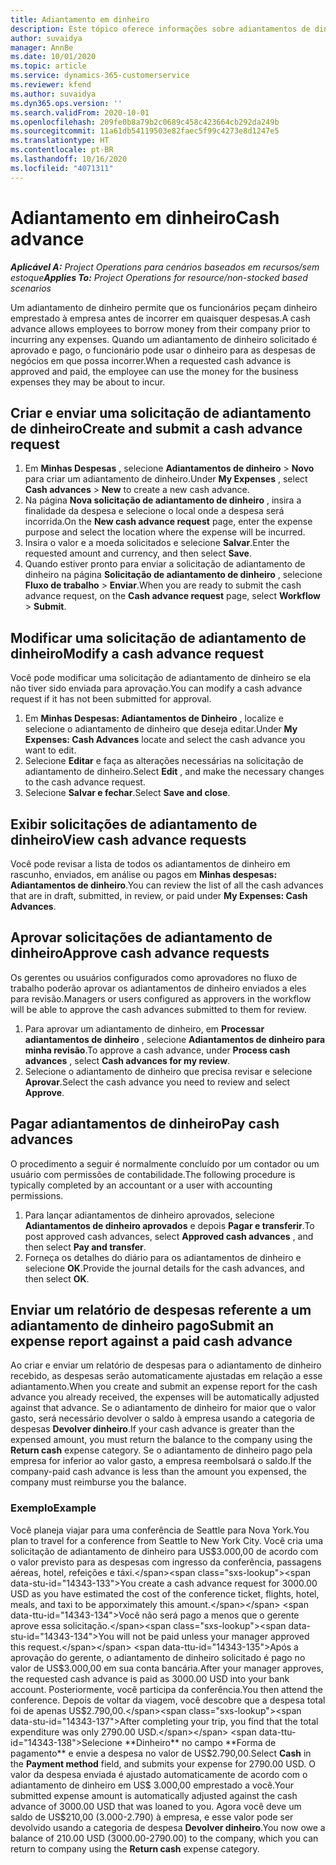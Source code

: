 ```yaml
---
title: Adiantamento em dinheiro
description: Este tópico oferece informações sobre adiantamentos de dinheiro.
author: suvaidya
manager: AnnBe
ms.date: 10/01/2020
ms.topic: article
ms.service: dynamics-365-customerservice
ms.reviewer: kfend
ms.author: suvaidya
ms.dyn365.ops.version: ''
ms.search.validFrom: 2020-10-01
ms.openlocfilehash: 209fe0b8a79b2c0689c458c423664cb292da249b
ms.sourcegitcommit: 11a61db54119503e82faec5f99c4273e8d1247e5
ms.translationtype: HT
ms.contentlocale: pt-BR
ms.lasthandoff: 10/16/2020
ms.locfileid: "4071311"
---
```

# <a name="cash-advance"></a><span data-ttu-id="14343-103">Adiantamento em dinheiro</span><span class="sxs-lookup"><span data-stu-id="14343-103">Cash advance</span></span>

<span data-ttu-id="14343-104">_**Aplicável A:** Project Operations para cenários baseados em recursos/sem estoque_</span><span class="sxs-lookup"><span data-stu-id="14343-104">_**Applies To:** Project Operations for resource/non-stocked based scenarios_</span></span>

<span data-ttu-id="14343-105">Um adiantamento de dinheiro permite que os funcionários peçam dinheiro emprestado à empresa antes de incorrer em quaisquer despesas.</span><span class="sxs-lookup"><span data-stu-id="14343-105">A cash advance allows employees to borrow money from their company prior to incurring any expenses.</span></span> <span data-ttu-id="14343-106">Quando um adiantamento de dinheiro solicitado é aprovado e pago, o funcionário pode usar o dinheiro para as despesas de negócios em que possa incorrer.</span><span class="sxs-lookup"><span data-stu-id="14343-106">When a requested cash advance is approved and paid, the employee can use the money for the business expenses they may be about to incur.</span></span> 

## <a name="create-and-submit-a-cash-advance-request"></a><span data-ttu-id="14343-107">Criar e enviar uma solicitação de adiantamento de dinheiro</span><span class="sxs-lookup"><span data-stu-id="14343-107">Create and submit a cash advance request</span></span>

1. <span data-ttu-id="14343-108">Em **Minhas Despesas** , selecione **Adiantamentos de dinheiro** > **Novo** para criar um adiantamento de dinheiro.</span><span class="sxs-lookup"><span data-stu-id="14343-108">Under **My Expenses** , select **Cash advances** > **New** to create a new cash advance.</span></span> 
2. <span data-ttu-id="14343-109">Na página **Nova solicitação de adiantamento de dinheiro** , insira a finalidade da despesa e selecione o local onde a despesa será incorrida.</span><span class="sxs-lookup"><span data-stu-id="14343-109">On the **New cash advance request** page, enter the expense purpose and select the location where the expense will be incurred.</span></span>
3. <span data-ttu-id="14343-110">Insira o valor e a moeda solicitados e selecione **Salvar**.</span><span class="sxs-lookup"><span data-stu-id="14343-110">Enter the requested amount and currency, and then select **Save**.</span></span> 
4. <span data-ttu-id="14343-111">Quando estiver pronto para enviar a solicitação de adiantamento de dinheiro na página **Solicitação de adiantamento de dinheiro** , selecione **Fluxo de trabalho** > **Enviar**.</span><span class="sxs-lookup"><span data-stu-id="14343-111">When you are ready to submit the cash advance request, on the **Cash advance request** page, select **Workflow** > **Submit**.</span></span>

## <a name="modify-a-cash-advance-request"></a><span data-ttu-id="14343-112">Modificar uma solicitação de adiantamento de dinheiro</span><span class="sxs-lookup"><span data-stu-id="14343-112">Modify a cash advance request</span></span>

<span data-ttu-id="14343-113">Você pode modificar uma solicitação de adiantamento de dinheiro se ela não tiver sido enviada para aprovação.</span><span class="sxs-lookup"><span data-stu-id="14343-113">You can modify a cash advance request if it has not been submitted for approval.</span></span>

1. <span data-ttu-id="14343-114">Em **Minhas Despesas: Adiantamentos de Dinheiro** , localize e selecione o adiantamento de dinheiro que deseja editar.</span><span class="sxs-lookup"><span data-stu-id="14343-114">Under **My Expenses: Cash Advances** locate and select the cash advance you want to edit.</span></span>
2. <span data-ttu-id="14343-115">Selecione **Editar** e faça as alterações necessárias na solicitação de adiantamento de dinheiro.</span><span class="sxs-lookup"><span data-stu-id="14343-115">Select **Edit** , and make the necessary changes to the cash advance request.</span></span> 
3. <span data-ttu-id="14343-116">Selecione **Salvar e fechar**.</span><span class="sxs-lookup"><span data-stu-id="14343-116">Select **Save and close**.</span></span>


## <a name="view-cash-advance-requests"></a><span data-ttu-id="14343-117">Exibir solicitações de adiantamento de dinheiro</span><span class="sxs-lookup"><span data-stu-id="14343-117">View cash advance requests</span></span>
<span data-ttu-id="14343-118">Você pode revisar a lista de todos os adiantamentos de dinheiro em rascunho, enviados, em análise ou pagos em **Minhas despesas: Adiantamentos de dinheiro**.</span><span class="sxs-lookup"><span data-stu-id="14343-118">You can review the list of all the cash advances that are in draft, submitted, in review, or paid under **My Expenses: Cash Advances**.</span></span> 

## <a name="approve-cash-advance-requests"></a><span data-ttu-id="14343-119">Aprovar solicitações de adiantamento de dinheiro</span><span class="sxs-lookup"><span data-stu-id="14343-119">Approve cash advance requests</span></span>

<span data-ttu-id="14343-120">Os gerentes ou usuários configurados como aprovadores no fluxo de trabalho poderão aprovar os adiantamentos de dinheiro enviados a eles para revisão.</span><span class="sxs-lookup"><span data-stu-id="14343-120">Managers or users configured as approvers in the workflow will be able to approve the cash advances submitted to them for review.</span></span> 

1. <span data-ttu-id="14343-121">Para aprovar um adiantamento de dinheiro, em **Processar adiantamentos de dinheiro** , selecione **Adiantamentos de dinheiro para minha revisão**.</span><span class="sxs-lookup"><span data-stu-id="14343-121">To approve a cash advance, under **Process cash advances** , select **Cash advances for my review**.</span></span>
2. <span data-ttu-id="14343-122">Selecione o adiantamento de dinheiro que precisa revisar e selecione **Aprovar**.</span><span class="sxs-lookup"><span data-stu-id="14343-122">Select the cash advance you need to review and select **Approve**.</span></span>  

## <a name="pay-cash-advances"></a><span data-ttu-id="14343-123">Pagar adiantamentos de dinheiro</span><span class="sxs-lookup"><span data-stu-id="14343-123">Pay cash advances</span></span> 
<span data-ttu-id="14343-124">O procedimento a seguir é normalmente concluído por um contador ou um usuário com permissões de contabilidade.</span><span class="sxs-lookup"><span data-stu-id="14343-124">The following procedure is typically completed by an accountant or a user with accounting permissions.</span></span>

1. <span data-ttu-id="14343-125">Para lançar adiantamentos de dinheiro aprovados, selecione **Adiantamentos de dinheiro aprovados** e depois **Pagar e transferir**.</span><span class="sxs-lookup"><span data-stu-id="14343-125">To post approved cash advances, select **Approved cash advances** , and then select **Pay and transfer**.</span></span>  
2. <span data-ttu-id="14343-126">Forneça os detalhes do diário para os adiantamentos de dinheiro e selecione **OK**.</span><span class="sxs-lookup"><span data-stu-id="14343-126">Provide the journal details for the cash advances, and then select **OK**.</span></span> 

## <a name="submit-an-expense-report-against-a-paid-cash-advance"></a><span data-ttu-id="14343-127">Enviar um relatório de despesas referente a um adiantamento de dinheiro pago</span><span class="sxs-lookup"><span data-stu-id="14343-127">Submit an expense report against a paid cash advance</span></span> 

<span data-ttu-id="14343-128">Ao criar e enviar um relatório de despesas para o adiantamento de dinheiro recebido, as despesas serão automaticamente ajustadas em relação a esse adiantamento.</span><span class="sxs-lookup"><span data-stu-id="14343-128">When you create and submit an expense report for the cash advance you already received, the expenses will be automatically adjusted against that advance.</span></span> <span data-ttu-id="14343-129">Se o adiantamento de dinheiro for maior que o valor gasto, será necessário devolver o saldo à empresa usando a categoria de despesas **Devolver dinheiro**.</span><span class="sxs-lookup"><span data-stu-id="14343-129">If your cash advance is greater than the expensed amount, you must return the balance to the company using the **Return cash** expense category.</span></span> <span data-ttu-id="14343-130">Se o adiantamento de dinheiro pago pela empresa for inferior ao valor gasto, a empresa reembolsará o saldo.</span><span class="sxs-lookup"><span data-stu-id="14343-130">If the company-paid cash advance is less than the amount you expensed, the company must reimburse you the balance.</span></span> 

### <a name="example"></a><span data-ttu-id="14343-131">Exemplo</span><span class="sxs-lookup"><span data-stu-id="14343-131">Example</span></span>
<span data-ttu-id="14343-132">Você planeja viajar para uma conferência de Seattle para Nova York.</span><span class="sxs-lookup"><span data-stu-id="14343-132">You plan to travel for a conference from Seattle to New York City.</span></span> <span data-ttu-id="14343-133">Você cria uma solicitação de adiantamento de dinheiro para US$3.000,00 de acordo com o valor previsto para as despesas com ingresso da conferência, passagens aéreas, hotel, refeições e táxi.</span><span class="sxs-lookup"><span data-stu-id="14343-133">You create a cash advance request for 3000.00 USD as you have estimated the cost of the conference ticket, flights, hotel, meals, and taxi to be apporximately this amount.</span></span> <span data-ttu-id="14343-134">Você não será pago a menos que o gerente aprove essa solicitação.</span><span class="sxs-lookup"><span data-stu-id="14343-134">You will not be paid unless your manager approved this request.</span></span> <span data-ttu-id="14343-135">Após a aprovação do gerente, o adiantamento de dinheiro solicitado é pago no valor de US$3.000,00 em sua conta bancária.</span><span class="sxs-lookup"><span data-stu-id="14343-135">After your manager approves, the requested cash advance is paid as 3000.00 USD into your bank account.</span></span> <span data-ttu-id="14343-136">Posteriormente, você participa da conferência.</span><span class="sxs-lookup"><span data-stu-id="14343-136">You then attend the conference.</span></span> <span data-ttu-id="14343-137">Depois de voltar da viagem, você descobre que a despesa total foi de apenas US$2.790,00.</span><span class="sxs-lookup"><span data-stu-id="14343-137">After completing your trip, you find that the total expenditure was only 2790.00 USD.</span></span> <span data-ttu-id="14343-138">Selecione **Dinheiro** no campo **Forma de pagamento** e envie a despesa no valor de US$2.790,00.</span><span class="sxs-lookup"><span data-stu-id="14343-138">Select **Cash** in the **Payment method** field, and submits your expense for 2790.00 USD.</span></span> <span data-ttu-id="14343-139">O valor da despesa enviada é ajustado automaticamente de acordo com o adiantamento de dinheiro em US$ 3.000,00 emprestado a você.</span><span class="sxs-lookup"><span data-stu-id="14343-139">Your submitted expense amount is automatically adjusted against the cash advance of 3000.00 USD that was loaned to you.</span></span> <span data-ttu-id="14343-140">Agora você deve um saldo de US$210,00 (3.000-2.790) à empresa, e esse valor pode ser devolvido usando a categoria de despesa **Devolver dinheiro**.</span><span class="sxs-lookup"><span data-stu-id="14343-140">You now owe a balance of 210.00 USD (3000.00-2790.00) to the company, which you can return to company using the **Return cash** expense category.</span></span> 
